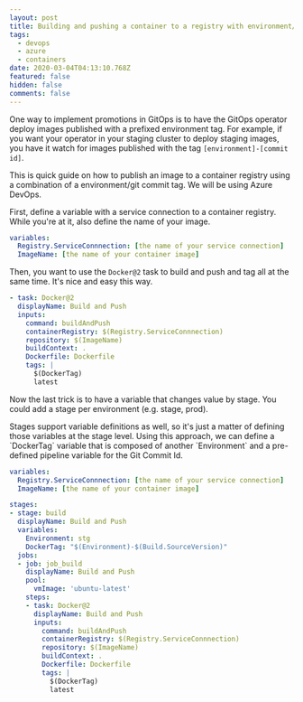 ```yaml
---
layout: post
title: Building and pushing a container to a registry with environment/git commit tag
tags:
  - devops
  - azure
  - containers
date: 2020-03-04T04:13:10.768Z
featured: false
hidden: false
comments: false
---
```

One way to implement promotions in GitOps is to have the GitOps operator deploy images published with a prefixed environment tag. For example, if you want your operator in your staging cluster to deploy staging images, you have it watch for images published with the tag `[environment]-[commit id]`.

This is quick guide on how to publish an image to a container registry using a combination of a environment/git commit tag. We will be using Azure DevOps.

<!--more-->

First, define a variable with a service connection to a container registry. While you're at it, also define the name of your image.

```yaml
variables: 
  Registry.ServiceConnnection: [the name of your service connection]
  ImageName: [the name of your container image]
```

Then, you want to use the `Docker@2` task to build and push and tag all at the same time. It's nice and easy this way. 

```yaml
- task: Docker@2
  displayName: Build and Push
  inputs:
    command: buildAndPush
    containerRegistry: $(Registry.ServiceConnnection)
    repository: $(ImageName)
    buildContext: .
    Dockerfile: Dockerfile
    tags: |
      $(DockerTag)
      latest
```

Now the last trick is to have a variable that changes value by stage. You could add a stage per environment (e.g. stage, prod). 

Stages support variable definitions as well, so it's just a matter of defining those variables at the stage level. Using this approach, we can define a \`DockerTag\` variable that is composed of another \`Environment\` and a pre-defined pipeline variable for the Git Commit Id.

```yaml
variables: 
  Registry.ServiceConnnection: [the name of your service connection]
  ImageName: [the name of your container image]

stages:
- stage: build
  displayName: Build and Push
  variables: 
    Environment: stg
    DockerTag: "$(Environment)-$(Build.SourceVersion)"
  jobs:  
  - job: job_build
    displayName: Build and Push
    pool:
      vmImage: 'ubuntu-latest'
    steps:
    - task: Docker@2
      displayName: Build and Push
      inputs:
        command: buildAndPush
        containerRegistry: $(Registry.ServiceConnnection)
        repository: $(ImageName)
        buildContext: .
        Dockerfile: Dockerfile
        tags: |
          $(DockerTag)
          latest
```